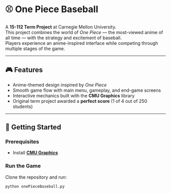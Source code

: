 # ⚾️ One Piece Baseball

A **15-112 Term Project** at Carnegie Mellon University.  
This project combines the world of *One Piece* — the most-viewed anime of all time — with the strategy and excitement of baseball.  
Players experience an anime-inspired interface while competing through multiple stages of the game.

---

## 🎮 Features
- Anime-themed design inspired by *One Piece*  
- Smooth game flow with main menu, gameplay, and end-game screens  
- Interactive mechanics built with the **CMU Graphics** library  
- Original term project awarded a **perfect score** (1 of 4 out of 250 students)

---

## 🚀 Getting Started

### Prerequisites
- Install **[CMU Graphics](https://academy.cs.cmu.edu/desktop)**  

### Run the Game
Clone the repository and run:
```bash
python onePieceBaseball.py
